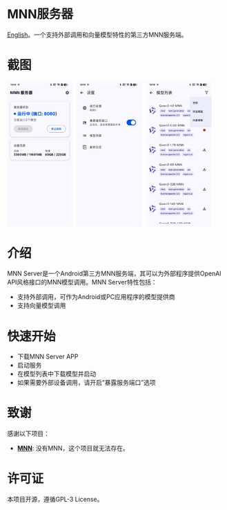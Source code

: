 # MNN服务器

[English](./README.md)。一个支持外部调用和向量模型特性的第三方MNN服务端。

# 截图

<div style="display: flex; flex-wrap: wrap; gap: 10px;">
  <img src="./img/img1.jpg" style="width: 30%">
  <img src="./img/img2.jpg" style="width: 30%"> 
  <img src="./img/img3.jpg" style="width: 30%">
</div>

# 介绍

MNN Server是一个Android第三方MNN服务端，其可以为外部程序提供OpenAI API风格接口的MNN模型调用。MNN Server特性包括：

- 支持外部调用，可作为Android或PC应用程序的模型提供商
- 支持向量模型调用

# 快速开始

- 下载MNN Server APP
- 启动服务
- 在模型列表中下载模型并启动
- 如果需要外部设备调用，请开启“暴露服务端口”选项

# 致谢

感谢以下项目：
- **[MNN](https://github.com/alibaba/MNN)**: 没有MNN，这个项目就无法存在。

# 许可证
本项目开源，遵循GPL-3 License。